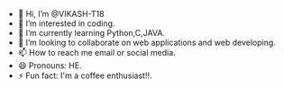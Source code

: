 - 👋 Hi, I’m @VIKASH-T18
- 👀 I’m interested in coding.
- 🌱 I’m currently learning Python,C,JAVA.
- 💞️ I’m looking to collaborate on web applications and web developing.
- 📫 How to reach me email or social media. 
- 😄 Pronouns: HE.
- ⚡ Fun fact: I'm a coffee enthusiast!!.

<!---
VIKASH-T18/VIKASH-T18 is a ✨ special ✨ repository because its `README.md` (this file) appears on your GitHub profile.
You can click the Preview link to take a look at your changes.
--->
